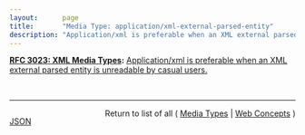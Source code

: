 ```yaml
---
layout:      page
title:       "Media Type: application/xml-external-parsed-entity"
description: "Application/xml is preferable when an XML external parsed entity is unreadable by casual users."
---
```


**[RFC 3023: XML Media Types](/specs/IETF/RFC/3023 "This document standardizes five new media types - text/xml, application/xml, text/xml-external-parsed-entity, application/xml-external-parsed-entity, and application/xml-dtd - for use in exchanging network entities that are related to the Extensible Markup Language (XML). This document also standardizes a convention (using the suffix '+xml') for naming media types outside of these five types when those media types represent XML MIME (Multipurpose Internet Mail Extensions) entities. XML MIME entities are currently exchanged via the HyperText Transfer Protocol on the World Wide Web, are an integral part of the WebDAV protocol for remote web authoring, and are expected to have utility in many domains."):** [Application/xml is preferable when an XML external parsed entity is unreadable by casual users.](http://tools.ietf.org/html/rfc3023#section-3.4 "Read documentation for Media Type &#34;application/xml-external-parsed-entity&#34;")

<br/>
<hr/>

<p style="float : left"><a href="application/xml-external-parsed-entity.json" title="JSON representing this particular Web Concept value">JSON</a></p>
<p style="text-align: right">Return to list of all ( <a href="../media-types">Media Types</a> | <a href="../">Web Concepts</a> )</p>
